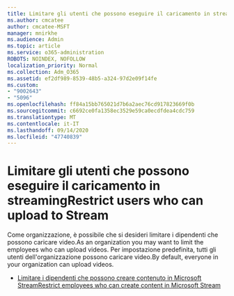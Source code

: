```yaml
---
title: Limitare gli utenti che possono eseguire il caricamento in streaming
ms.author: cmcatee
author: cmcatee-MSFT
manager: mnirkhe
ms.audience: Admin
ms.topic: article
ms.service: o365-administration
ROBOTS: NOINDEX, NOFOLLOW
localization_priority: Normal
ms.collection: Adm_O365
ms.assetid: ef2df989-8539-48b5-a324-97d2e09f14fe
ms.custom:
- "9002643"
- "5096"
ms.openlocfilehash: ff84a15bb765021d7b6a2aec76cd917823669f0b
ms.sourcegitcommit: c6692ce0fa1358ec3529e59ca0ecdfdea4cdc759
ms.translationtype: MT
ms.contentlocale: it-IT
ms.lasthandoff: 09/14/2020
ms.locfileid: "47740839"
---
```

# <a name="restrict-users-who-can-upload-to-stream"></a><span data-ttu-id="b1a48-102">Limitare gli utenti che possono eseguire il caricamento in streaming</span><span class="sxs-lookup"><span data-stu-id="b1a48-102">Restrict users who can upload to Stream</span></span>

<span data-ttu-id="b1a48-103">Come organizzazione, è possibile che si desideri limitare i dipendenti che possono caricare video.</span><span class="sxs-lookup"><span data-stu-id="b1a48-103">As an organization you may want to limit the employees who can upload videos.</span></span> <span data-ttu-id="b1a48-104">Per impostazione predefinita, tutti gli utenti dell'organizzazione possono caricare video.</span><span class="sxs-lookup"><span data-stu-id="b1a48-104">By default, everyone in your organization can upload videos.</span></span>

- [<span data-ttu-id="b1a48-105">Limitare i dipendenti che possono creare contenuto in Microsoft Stream</span><span class="sxs-lookup"><span data-stu-id="b1a48-105">Restrict employees who can create content in Microsoft Stream</span></span>](https://docs.microsoft.com/stream/restrict-uploaders)
